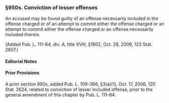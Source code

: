 ### §950s. Conviction of lesser offenses ###

An accused may be found guilty of an offense necessarily included in the offense charged or of an attempt to commit either the offense charged or an attempt to commit either the offense charged or an offense necessarily included therein.

(Added Pub. L. 111–84, div. A, title XVIII, §1802, Oct. 28, 2009, 123 Stat. 2607.)

#### **Editorial Notes** ####

#### Prior Provisions ####

A prior section 950s, added Pub. L. 109–366, §3(a)(1), Oct. 17, 2006, 120 Stat. 2624, related to conviction of lesser included offense, prior to the general amendment of this chapter by Pub. L. 111–84.